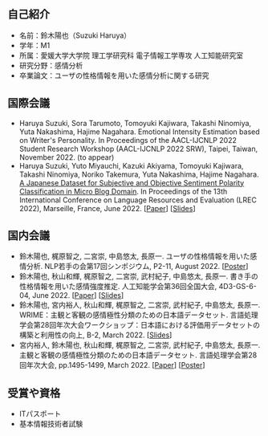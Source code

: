 ## 自己紹介

- 名前：鈴木陽也（Suzuki Haruya）
- 学年：M1
- 所属：愛媛大学大学院 理工学研究科 電子情報工学専攻 人工知能研究室
- 研究分野：感情分析
- 卒業論文：ユーザの性格情報を用いた感情分析に関する研究

## 国際会議

- Haruya Suzuki, Sora Tarumoto, Tomoyuki Kajiwara, Takashi Ninomiya, Yuta Nakashima, Hajime Nagahara. Emotional Intensity Estimation based on Writer's Personality. In Proceedings of the AACL-IJCNLP 2022 Student Research Workshop (AACL-IJCNLP 2022 SRW), Taipei, Taiwan, November 2022. (to appear)
- Haruya Suzuki, Yuto Miyauchi, Kazuki Akiyama, Tomoyuki Kajiwara, Takashi Ninomiya, Noriko Takemura, Yuta Nakashima, Hajime Nagahara. [A Japanese Dataset for Subjective and Objective Sentiment Polarity Classification in Micro Blog Domain](https://aclanthology.org/2022.lrec-1.759/). In Proceedings of the 13th International Conference on Language Resources and Evaluation (LREC 2022), Marseille, France, June 2022. [[Paper](https://aclanthology.org/2022.lrec-1.759/)] [[Slides](https://github.com/haru1290/haru1290/blob/main/lrec2022-slides.pdf)]

## 国内会議

- 鈴木陽也, 梶原智之, 二宮崇, 中島悠太, 長原一. ユーザの性格情報を用いた感情分析. NLP若手の会第17回シンポジウム, P2-11, August 2022. [[Poster](https://github.com/haru1290/haru1290/blob/main/yans2022-poster.pdf)]
- 鈴木陽也, 秋山和輝, 梶原智之, 二宮崇, 武村紀子, 中島悠太, 長原一. 書き手の性格情報を用いた感情強度推定. 人工知能学会第36回全国大会, 4D3-GS-6-04, June 2022. [[Paper](https://www.jstage.jst.go.jp/article/pjsai/JSAI2022/0/JSAI2022_4D3GS604/_article/-char/ja)] [[Slides](https://github.com/haru1290/haru1290/blob/main/jsai2022-slides.pdf)]
- 鈴木陽也, 宮内裕人, 秋山和輝, 梶原智之, 二宮崇, 武村紀子, 中島悠太, 長原一. WRIME：主観と客観の感情極性分類のための日本語データセット. 言語処理学会第28回年次大会ワークショップ：日本語における評価用データセットの構築と利用性の向上, B-2, March 2022. [[Slides](https://jedworkshop.github.io/jed2022/materials/jed2022_b-2_%E9%88%B4%E6%9C%A8.pdf)]
- 宮内裕人, 鈴木陽也, 秋山和輝, 梶原智之, 二宮崇, 武村紀子, 中島悠太, 長原一. 主観と客観の感情極性分類のための日本語データセット. 言語処理学会第28回年次大会, pp.1495-1499, March 2022. [[Paper](https://www.anlp.jp/proceedings/annual_meeting/2022/pdf_dir/PH3-13.pdf)] [[Poster](https://github.com/haru1290/haru1290/blob/main/nlp2022-poster.pdf)]

## 受賞や資格

- ITパスポート
- 基本情報技術者試験

<!--
**haru1290/haru1290** is a ✨ _special_ ✨ repository because its `README.md` (this file) appears on your GitHub profile.

Here are some ideas to get you started:

- 🔭 I’m currently working on ...
- 🌱 I’m currently learning ...
- 👯 I’m looking to collaborate on ...
- 🤔 I’m looking for help with ...
- 💬 Ask me about ...
- 📫 How to reach me: ...
- 😄 Pronouns: ...
- ⚡ Fun fact: ...
-->
